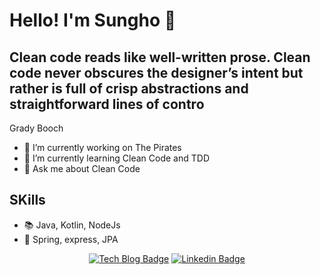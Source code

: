 Hello! I'm Sungho :wave:
===========
## Clean code reads like well-written prose. Clean code never obscures the designer’s intent but rather is full of crisp abstractions and straightforward lines of contro
Grady Booch
 - 💼 I’m currently working on The Pirates
 - 🌱 I’m currently learning Clean Code and TDD
 - 💬 Ask me about Clean Code

## SKills
 - :books: Java, Kotlin, NodeJs
 - :hammer: Spring, express, JPA


<div align=center>     
 
[![Tech Blog Badge](http://img.shields.io/badge/-Tech%20blog-black?style=flat-square&logo=github)](http://star-ho.github.io) [![Linkedin Badge](https://img.shields.io/badge/LinkedIn-1DA1F2?logo=LinkedIn&logoColor=white)](https://www.linkedin.com/in/starho/0)
 
</div>
